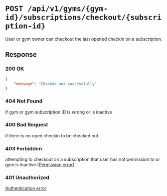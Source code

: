 # `POST /api/v1/gyms/{gym-id}/subscriptions/checkout/{subscription-id}`
User or gym owner can checkout the last opened checkin on a subscription.


## Response

### 200 OK

```json
{
    "message": "Checked out successfully"
}
```

### 404 Not Found
 if gym or gym subscription ID is wrong or is inactive

### 400 Bad Request
 if there is no open checkin to be checked out

### 403 Forbidden
 attempting to checkout on a subscription that user has not permission to or gym is inactive ([Permission error](../../permission-errors.md))

### 401 Unauthorized
[Authentication error](../../authentication-errors.md)
